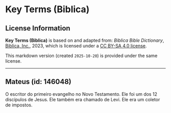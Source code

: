 # Key Terms (Biblica)

## License Information

**Key Terms (Biblica)** is based on and adapted from: _Biblica Bible Dictionary_, [Biblica, Inc.](https://www.biblica.com/), 2023, which is licensed under a [CC BY-SA 4.0 license](https://creativecommons.org/licenses/by-sa/4.0/legalcode.en).

This markdown version (created `2025-10-20`) is provided under the same license.



--------------------------------

## Mateus (id: 146048)

O escritor do primeiro evangelho no Novo Testamento. Ele foi um dos 12 discípulos de Jesus. Ele também era chamado de Levi. Ele era um coletor de impostos.


